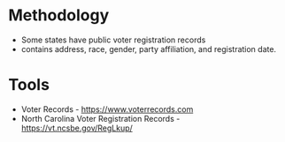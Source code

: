 # Methodology
- Some states have public voter registration records
- contains address, race, gender, party affiliation, and registration date.








# Tools
- Voter Records - https://www.voterrecords.com
- North Carolina Voter Registration Records - https://vt.ncsbe.gov/RegLkup/